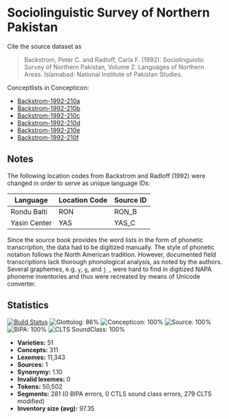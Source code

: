 # Sociolinguistic Survey of Northern Pakistan

Cite the source dataset as

> Backstrom, Peter C. and Radloff, Carla F. (1992): Sociolinguistic Survey of Northern Pakistan, Volume 2. Languages of Northern Areas. Islamabad: National Institute of Pakistan Studies.


Conceptlists in Concepticon:
- [Backstrom-1992-210a](https://concepticon.clld.org/contributions/Backstrom-1992-210a)
- [Backstrom-1992-210b](https://concepticon.clld.org/contributions/Backstrom-1992-210b)
- [Backstrom-1992-210c](https://concepticon.clld.org/contributions/Backstrom-1992-210c)
- [Backstrom-1992-210d](https://concepticon.clld.org/contributions/Backstrom-1992-210d)
- [Backstrom-1992-210e](https://concepticon.clld.org/contributions/Backstrom-1992-210e)
- [Backstrom-1992-210f](https://concepticon.clld.org/contributions/Backstrom-1992-210f)
## Notes

The following location codes from Backstrom and Radloff (1992) were changed in order to serve as unique language IDs:

Language | Location Code | Source ID
--- | --- | ---
Rondu Balti | RON | RON_B
Yasin Center | YAS | YAS_C

Since the source book provides the word lists in the form of phonetic transcription, the data had to be digitized manually. The style of phonetic notation follows the North American tradition. However, documented field transcriptions lack thorough phonological analysis, as noted by the authors. Several graphemes, e.g. `ỵ`, `g̣`, and `ǰ̣ `, were hard to find in digitized NAPA phoneme inventories and thus were recreated by means of Unicode converter.


## Statistics


[![Build Status](https://travis-ci.org/lexibank/backstromnorthernpakistan.svg?branch=master)](https://travis-ci.org/lexibank/backstromnorthernpakistan)
![Glottolog: 86%](https://img.shields.io/badge/Glottolog-86%25-yellowgreen.svg "Glottolog: 86%")
![Concepticon: 100%](https://img.shields.io/badge/Concepticon-100%25-brightgreen.svg "Concepticon: 100%")
![Source: 100%](https://img.shields.io/badge/Source-100%25-brightgreen.svg "Source: 100%")
![BIPA: 100%](https://img.shields.io/badge/BIPA-100%25-brightgreen.svg "BIPA: 100%")
![CLTS SoundClass: 100%](https://img.shields.io/badge/CLTS%20SoundClass-100%25-brightgreen.svg "CLTS SoundClass: 100%")

- **Varieties:** 51
- **Concepts:** 311
- **Lexemes:** 11,343
- **Sources:** 1
- **Synonymy:** 1.10
- **Invalid lexemes:** 0
- **Tokens:** 50,502
- **Segments:** 281 (0 BIPA errors, 0 CTLS sound class errors, 279 CLTS modified)
- **Inventory size (avg):** 97.35